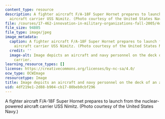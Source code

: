 ```yaml
---
content_type: resource
description: A fighter aircraft F/A-18F Super Hornet prepares to launch from the nuclear-powered
  aircraft carrier USS Nimitz. (Photo courtesy of the United States Navy.)
file: /courses/17-462-innovation-in-military-organizations-fall-2005/4df219e12d88b904cb1780beb0cbf296_17-462f05.jpg
file_size: 94805
file_type: image/jpeg
image_metadata:
  caption: A fighter aircraft F/A-18F Super Hornet prepares to launch from the nuclear-powered
    aircraft carrier USS Nimitz. (Photo courtesy of the United States Navy.)
  credit: ''
  image-alt: Image depicts an aircraft and navy personnel on the deck of an aircraft
    carrier.
learning_resource_types: []
license: https://creativecommons.org/licenses/by-nc-sa/4.0/
ocw_type: OCWImage
resourcetype: Image
title: Image depicts an aircraft and navy personnel on the deck of an aircraft carrier
uid: 4df219e1-2d88-b904-cb17-80beb0cbf296
---
```

A fighter aircraft F/A-18F Super Hornet prepares to launch from the nuclear-powered aircraft carrier USS Nimitz. (Photo courtesy of the United States Navy.)